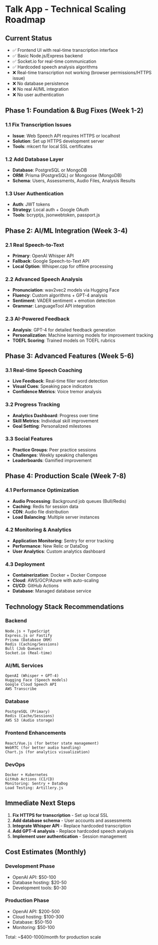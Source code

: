 # Talk App - Technical Scaling Roadmap

## Current Status
- ✅ Frontend UI with real-time transcription interface
- ✅ Basic Node.js/Express backend
- ✅ Socket.io for real-time communication
- ✅ Hardcoded speech analysis algorithms
- ❌ Real-time transcription not working (browser permissions/HTTPS issue)
- ❌ No database persistence
- ❌ No real AI/ML integration
- ❌ No user authentication

## Phase 1: Foundation & Bug Fixes (Week 1-2)

### 1.1 Fix Transcription Issues
- **Issue**: Web Speech API requires HTTPS or localhost
- **Solution**: Set up HTTPS development server
- **Tools**: mkcert for local SSL certificates

### 1.2 Add Database Layer
- **Database**: PostgreSQL or MongoDB
- **ORM**: Prisma (PostgreSQL) or Mongoose (MongoDB)
- **Schema**: Users, Assessments, Audio Files, Analysis Results

### 1.3 User Authentication
- **Auth**: JWT tokens
- **Strategy**: Local auth + Google OAuth
- **Tools**: bcryptjs, jsonwebtoken, passport.js

## Phase 2: AI/ML Integration (Week 3-4)

### 2.1 Real Speech-to-Text
- **Primary**: OpenAI Whisper API
- **Fallback**: Google Speech-to-Text API
- **Local Option**: Whisper.cpp for offline processing

### 2.2 Advanced Speech Analysis
- **Pronunciation**: wav2vec2 models via Hugging Face
- **Fluency**: Custom algorithms + GPT-4 analysis
- **Sentiment**: VADER sentiment + emotion detection
- **Grammar**: LanguageTool API integration

### 2.3 AI-Powered Feedback
- **Analysis**: GPT-4 for detailed feedback generation
- **Personalization**: Machine learning models for improvement tracking
- **TOEFL Scoring**: Trained models on TOEFL rubrics

## Phase 3: Advanced Features (Week 5-6)

### 3.1 Real-time Speech Coaching
- **Live Feedback**: Real-time filler word detection
- **Visual Cues**: Speaking pace indicators
- **Confidence Metrics**: Voice tremor analysis

### 3.2 Progress Tracking
- **Analytics Dashboard**: Progress over time
- **Skill Metrics**: Individual skill improvement
- **Goal Setting**: Personalized milestones

### 3.3 Social Features
- **Practice Groups**: Peer practice sessions
- **Challenges**: Weekly speaking challenges
- **Leaderboards**: Gamified improvement

## Phase 4: Production Scale (Week 7-8)

### 4.1 Performance Optimization
- **Audio Processing**: Background job queues (Bull/Redis)
- **Caching**: Redis for session data
- **CDN**: Audio file distribution
- **Load Balancing**: Multiple server instances

### 4.2 Monitoring & Analytics
- **Application Monitoring**: Sentry for error tracking
- **Performance**: New Relic or DataDog
- **User Analytics**: Custom analytics dashboard

### 4.3 Deployment
- **Containerization**: Docker + Docker Compose
- **Cloud**: AWS/GCP/Azure with auto-scaling
- **CI/CD**: GitHub Actions
- **Database**: Managed database service

## Technology Stack Recommendations

### Backend
```
Node.js + TypeScript
Express.js or Fastify
Prisma (Database ORM)
Redis (Caching/Sessions)
Bull (Job Queues)
Socket.io (Real-time)
```

### AI/ML Services
```
OpenAI (Whisper + GPT-4)
Hugging Face (Speech models)
Google Cloud Speech API
AWS Transcribe
```

### Database
```
PostgreSQL (Primary)
Redis (Cache/Sessions)
AWS S3 (Audio storage)
```

### Frontend Enhancements
```
React/Vue.js (for better state management)
WebRTC (for better audio handling)
Chart.js (for analytics visualization)
```

### DevOps
```
Docker + Kubernetes
GitHub Actions (CI/CD)
Monitoring: Sentry + DataDog
Load Testing: Artillery.js
```

## Immediate Next Steps

1. **Fix HTTPS for transcription** - Set up local SSL
2. **Add database schema** - User accounts and assessments
3. **Integrate Whisper API** - Replace hardcoded transcription
4. **Add GPT-4 analysis** - Replace hardcoded speech analysis
5. **Implement user authentication** - Session management

## Cost Estimates (Monthly)

### Development Phase
- OpenAI API: $50-100
- Database hosting: $20-50
- Development tools: $0-30

### Production Phase
- OpenAI API: $200-500
- Cloud hosting: $100-300
- Database: $50-150
- Monitoring: $50-100

Total: ~$400-1000/month for production scale
